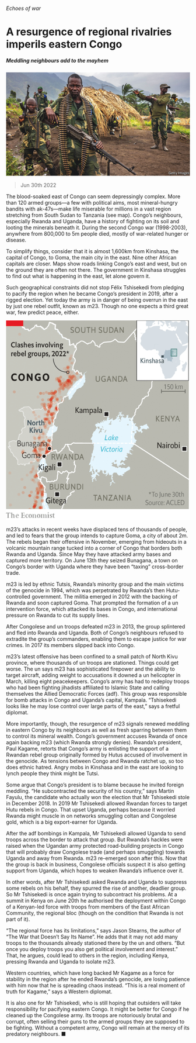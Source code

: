 ###### Echoes of war

# A resurgence of regional rivalries imperils eastern Congo 

##### Meddling neighbours add to the mayhem 

![image](images/20220702_MAP001.jpg) 

> Jun 30th 2022 

The blood-soaked east of Congo can seem depressingly complex. More than 120 armed groups—a few with political aims, most mineral-hungry bandits with ak-47s—make life miserable for millions in a vast region stretching from South Sudan to Tanzania (see map). Congo’s neighbours, especially Rwanda and Uganda, have a history of fighting on its soil and looting the minerals beneath it. During the second Congo war (1998-2003), anywhere from 800,000 to 5m people died, mostly of war-related hunger or disease. 

To simplify things, consider that it is almost 1,600km from Kinshasa, the capital of Congo, to Goma, the main city in the east. Nine other African capitals are closer. Maps show roads linking Congo’s east and west, but on the ground they are often not there. The government in Kinshasa struggles to find out what is happening in the east, let alone govern it. 

Such geographical constraints did not stop Félix Tshisekedi from pledging to pacify the region when he became Congo’s president in 2019, after a rigged election. Yet today the army is in danger of being overrun in the east by just one rebel outfit, known as m23. Though no one expects a third great war, few predict peace, either. 

![image](images/20220702_MAM915.png) 


m23’s attacks in recent weeks have displaced tens of thousands of people, and led to fears that the group intends to capture Goma, a city of about 2m. The rebels began their offensive in November, emerging from hideouts in a volcanic mountain range tucked into a corner of Congo that borders both Rwanda and Uganda. Since May they have attacked army bases and captured more territory. On June 13th they seized Bunagana, a town on Congo’s border with Uganda where they have been “taxing” cross-border trade.

m23 is led by ethnic Tutsis, Rwanda’s minority group and the main victims of the genocide in 1994, which was perpetrated by Rwanda’s then Hutu-controlled government. The militia emerged in 2012 with the backing of Rwanda and soon captured Goma. That prompted the formation of a un intervention force, which attacked its bases in Congo, and international pressure on Rwanda to cut its supply lines. 

After Congolese and un troops defeated m23 in 2013, the group splintered and fled into Rwanda and Uganda. Both of Congo’s neighbours refused to extradite the group’s commanders, enabling them to escape justice for war crimes. In 2017 its members slipped back into Congo.

m23’s latest offensive has been confined to a small patch of North Kivu province, where thousands of un troops are stationed. Things could get worse. The un says m23 has sophisticated firepower and the ability to target aircraft, adding weight to accusations it downed a un helicopter in March, killing eight peacekeepers. Congo’s army has had to redeploy troops who had been fighting jihadists affiliated to Islamic State and calling themselves the Allied Democratic Forces (adf). This group was responsible for bomb attacks in Congo and Uganda’s capital, Kampala. “Tshisekedi looks like he may lose control over large parts of the east,” says a fretful diplomat.

More importantly, though, the resurgence of m23 signals renewed meddling in eastern Congo by its neighbours as well as fresh sparring between them to control its mineral wealth. Congo’s government accuses Rwanda of once again backing m23 (which Rwanda strongly denies). Rwanda’s president, Paul Kagame, retorts that Congo’s army is enlisting the support of a Rwandan rebel group originally formed by Hutus accused of involvement in the genocide. As tensions between Congo and Rwanda ratchet up, so too does ethnic hatred. Angry mobs in Kinshasa and in the east are looking to lynch people they think might be Tutsi.

Some argue that Congo’s president is to blame because he invited foreign meddling. “He subcontracted the security of his country,” says Martin Fayulu, the candidate who actually won the election that Mr Tshisekedi stole in December 2018. In 2019 Mr Tshisekedi allowed Rwandan forces to target Hutu rebels in Congo. That upset Uganda, perhaps because it worried Rwanda might muscle in on networks smuggling coltan and Congolese gold, which is a big export-earner for Uganda. 

After the adf bombings in Kampala, Mr Tshisekedi allowed Uganda to send troops across the border to attack that group. But Rwanda’s hackles were raised when the Ugandan army protected road-building projects in Congo that will probably draw Congolese trade (and perhaps smuggling) towards Uganda and away from Rwanda. m23 re-emerged soon after this. Now that the group is back in business, Congolese officials suspect it is also getting support from Uganda, which hopes to weaken Rwanda’s influence over it.

In other words, after Mr Tshisekedi asked Rwanda and Uganda to suppress some rebels on his behalf, they spurred the rise of another, deadlier group. So Mr Tshisekedi is once again trying to subcontract his problems. At a summit in Kenya on June 20th he authorised the deployment within Congo of a Kenyan-led force with troops from members of the East African Community, the regional bloc (though on the condition that Rwanda is not part of it). 

“The regional force has its limitations,” says Jason Stearns, the author of “The War that Doesn’t Say Its Name”. He adds that it may not add many troops to the thousands already stationed there by the un and others. “But once you deploy troops you also get political involvement and interest.” That, he argues, could lead to others in the region, including Kenya, pressing Rwanda and Uganda to isolate m23. 

Western countries, which have long backed Mr Kagame as a force for stability in the region after he ended Rwanda’s genocide, are losing patience with him now that he is spreading chaos instead. “This is a real moment of truth for Kagame,” says a Western diplomat.

It is also one for Mr Tshisekedi, who is still hoping that outsiders will take responsibility for pacifying eastern Congo. It might be better for Congo if he cleaned up the Congolese army. Its troops are notoriously brutal and corrupt, often selling their guns to the armed groups they are supposed to be fighting. Without a competent army, Congo will remain at the mercy of its predatory neighbours. ■

